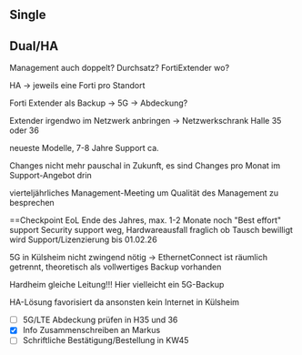 ## Single








## Dual/HA




Management auch doppelt?
Durchsatz?
FortiExtender wo?

HA -> jeweils eine Forti pro Standort

Forti Extender als Backup -> 5G -> Abdeckung?

Extender irgendwo im Netzwerk anbringen -> Netzwerkschrank Halle 35 oder 36

neueste Modelle, 7-8 Jahre Support ca.

Changes nicht mehr pauschal in Zukunft, es sind Changes pro Monat im Support-Angebot drin

vierteljährliches Management-Meeting um Qualität des Management zu besprechen

==Checkpoint EoL Ende des Jahres, max. 1-2 Monate noch "Best effort" support
Security support weg, Hardwareausfall fraglich ob Tausch bewilligt wird
Support/Lizenzierung bis 01.02.26

5G in Külsheim nicht zwingend nötig -> EthernetConnect ist räumlich getrennt, theoretisch als vollwertiges Backup vorhanden

Hardheim gleiche Leitung!!! Hier vielleicht ein 5G-Backup

HA-Lösung favorisiert da ansonsten kein Internet in Külsheim

- [ ] 5G/LTE Abdeckung prüfen in H35 und 36
- [x] Info Zusammenschreiben an Markus
- [ ] Schriftliche Bestätigung/Bestellung in KW45
